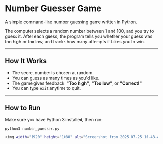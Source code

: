 #  Number Guesser Game

A simple command-line number guessing game written in Python.

The computer selects a random number between 1 and 100, and you try to guess it. After each guess, the program tells you whether your guess was too high or too low, and tracks how many attempts it takes you to win.

---

## How It Works

- The secret number is chosen at random.
- You can guess as many times as you'd like.
- The game gives feedback: **"Too high"**, **"Too low"**, or **"Correct!"**
- You can type `exit` anytime to quit.

---

##  How to Run

Make sure you have Python 3 installed, then run:

```bash
python3 number_guesser.py

<img width="1920" height="1080" alt="Screenshot from 2025-07-25 16-43-46" src="https://github.com/user-attachments/assets/b47b5b8a-e8ff-4e80-a1c1-69cc3c160110" />

